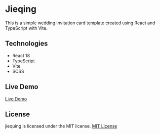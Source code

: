 # Jieqing

This is a simple wedding invitation card template created using React and TypeScript with Vite.

## Technologies

- React 18
- TypeScript
- Vite
- SCSS

## Live Demo

[Live Demo](https://jieqing.onrender.com/)

## License

jiequing is licensed under the MIT license. [MIT License](MIT)
